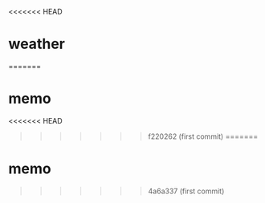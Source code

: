 <<<<<<< HEAD
# weather
=======
# memo
<<<<<<< HEAD
>>>>>>> f220262 (first commit)
=======
# memo
>>>>>>> 4a6a337 (first commit)
